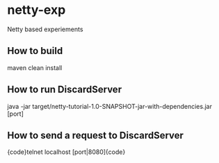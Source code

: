 netty-exp
=========

Netty based experiements

How to build
------------
maven clean install

How to run DiscardServer
------------------------
java -jar target/netty-tutorial-1.0-SNAPSHOT-jar-with-dependencies.jar [port]

How to send a request to DiscardServer
--------------------------------------
{code}telnet localhost [port|8080]{code}
